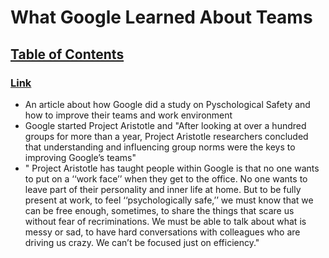 # What Google Learned About Teams

## [Table of Contents](README.md)

### [Link](https://www.nytimes.com/2016/02/28/magazine/what-google-learned-from-its-quest-to-build-the-perfect-team.html)

- An article about how Google did a study on Pyschological Safety and how to improve their teams and work environment
- Google started Project Aristotle and "After looking at over a hundred groups for more than a year, 
  Project Aristotle researchers concluded that understanding and influencing group norms were the keys to improving Google’s teams"
- " Project Aristotle has taught people within Google is that no one wants to put on a ‘‘work face’’ when they get to the office. No one wants to leave part of their personality and inner life at home. But to be fully present at work, to feel ‘‘psychologically safe,’’ we must know that we can be free enough, sometimes, to share the things that scare us without fear of recriminations. We must be able to talk about what is messy or sad, to have hard conversations with colleagues who are driving us crazy. We can’t be focused just on efficiency."